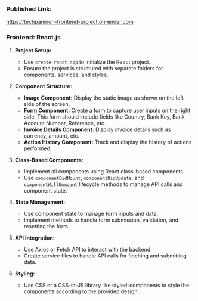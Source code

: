 ### Published Link:
https://techpaninon-frontend-project.onrender.com

### Frontend: React.js

1. **Project Setup:**
    - Use `create-react-app` to initialize the React project.
    - Ensure the project is structured with separate folders for components, services, and styles.

2. **Component Structure:**
    - **Image Component:** Display the static image as shown on the left side of the screen.
    - **Form Component:** Create a form to capture user inputs on the right side. This form should include fields like Country, Bank Key, Bank Account Number, Reference, etc.
    - **Invoice Details Component:** Display invoice details such as currency, amount, etc.
    - **Action History Component:** Track and display the history of actions performed.

3. **Class-Based Components:**
    - Implement all components using React class-based components.
    - Use `componentDidMount`, `componentDidUpdate`, and `componentWillUnmount` lifecycle methods to manage API calls and component state.

4. **State Management:**
    - Use component state to manage form inputs and data.
    - Implement methods to handle form submission, validation, and resetting the form.

5. **API Integration:**
    - Use Axios or Fetch API to interact with the backend.
    - Create service files to handle API calls for fetching and submitting data.

6. **Styling:**
    - Use CSS or a CSS-in-JS library like styled-components to style the components according to the provided design.

